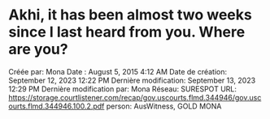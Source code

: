 # Akhi, it has been almost two weeks since I last heard from you. Where are you?

Créée par: Mona
Date : August 5, 2015 4:12 AM
Date de création: September 12, 2023 12:22 PM
Dernière modification: September 13, 2023 12:29 PM
Dernière modification par: Mona
Réseau: SURESPOT
URL: https://storage.courtlistener.com/recap/gov.uscourts.flmd.344946/gov.uscourts.flmd.344946.100.2.pdf
person: AusWitness, GOLD MONA